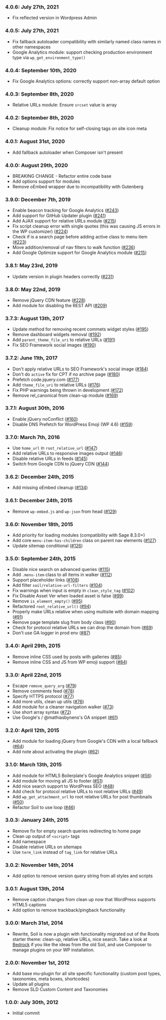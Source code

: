 ### 4.0.6: July 27th, 2021
* Fix reflected version in Wordpress Admin

### 4.0.5: July 27th, 2021
* Fix fallback autoloader compatibility with similarly named class names in other namespaces
* Google Analytics module: support checking production environment type via `wp_get_environment_type()`

### 4.0.4: September 10th, 2020
* Fix Google Analytics options: correctly support non-array default option

### 4.0.3: September 8th, 2020
* Relative URLs module: Ensure `srcset` value is array

### 4.0.2: September 8th, 2020
* Cleanup module: Fix notice for self-closing tags on site icon meta

### 4.0.1: August 31st, 2020
* Add fallback autoloader when Composer isn't present

### 4.0.0: August 29th, 2020
* BREAKING CHANGE - Refactor entire code base
* Add options support for modules
* Remove oEmbed wrapper due to incompatibility with Gutenberg

### 3.9.0: December 7th, 2019
* Enable beacon tracking for Google Analytics ([#243](https://github.com/roots/soil/pull/243))
* Add support for GitHub Updater plugin ([#241](https://github.com/roots/soil/pull/241))
* Add AJAX support for relative URLs module ([#215](https://github.com/roots/soil/pull/236))
* Fix script cleanup error with single quotes (this was causing JS errors in the WP customizer) ([#224](https://github.com/roots/soil/pull/224))
* Check if is a search page before adding active class to menu item ([#223](https://github.com/roots/soil/pull/223))
* Move addition/removal of nav filters to walk function ([#236](https://github.com/roots/soil/pull/2236))
* Add Google Optimize support for Google Analytics module ([#215](https://github.com/roots/soil/pull/215))

### 3.8.1: May 23rd, 2019
* Update version in plugin headers correctly ([#231](https://github.com/roots/soil/pull/231))

### 3.8.0: May 22nd, 2019
* Remove jQuery CDN feature ([#228](https://github.com/roots/soil/pull/228))
* Add module for disabling the REST API ([#209](https://github.com/roots/soil/pull/209))

### 3.7.3: August 13th, 2017
* Update method for removing recent commets widget styles ([#195](https://github.com/roots/soil/pull/195))
* Remove dashboard widgets removal ([#192](https://github.com/roots/soil/pull/192))
* Add `parent_theme_file_uri` to relative URLs ([#191](https://github.com/roots/soil/pull/191))
* Fix SEO Framework social images ([#190](https://github.com/roots/soil/pull/190))

### 3.7.2: June 11th, 2017
* Don't apply relative URLs to SEO Framework's social image ([#184](https://github.com/roots/soil/pull/184))
* Don't do `active` fix for CPT if no archive page ([#180](https://github.com/roots/soil/pull/180))
* Prefetch code.jquery.com ([#177](https://github.com/roots/soil/pull/177))
* Add `theme_file_uri` to relative URLs ([#176](https://github.com/roots/soil/pull/176))
* Fix PHP warnings being thrown in development ([#172](https://github.com/roots/soil/pull/172))
* Remove rel_canonical from clean-up module ([#169](https://github.com/roots/soil/pull/169))

### 3.7.1: August 30th, 2016
* Enable jQuery noConflict ([#160](https://github.com/roots/soil/issues/160))
* Disable DNS Prefetch for WordPress Emoji (WP 4.6) ([#159](https://github.com/roots/soil/issues/159))

### 3.7.0: March 7th, 2016
* Use `home_url` in `root_relative_url` ([#147](https://github.com/roots/soil/issues/147))
* Add relative URLs to responsive images output ([#146](https://github.com/roots/soil/issues/146))
* Disable relative URLs in feeds ([#145](https://github.com/roots/soil/issues/145))
* Switch from Google CDN to jQuery CDN ([#144](https://github.com/roots/soil/issues/144))

### 3.6.2: December 24th, 2015
* Add missing oEmbed cleanup ([#134](https://github.com/roots/soil/issues/134))

### 3.6.1: December 24th, 2015
* Remove `wp-embed.js` and `wp-json` from head ([#129](https://github.com/roots/soil/issues/129))

### 3.6.0: November 18th, 2015
* Add priority for loading modules (compatibility with Sage 8.3.0+)
* Add core `menu-item-has-children` class on parent nav elements ([#127](https://github.com/roots/soil/issues/127))
* Update sitemap conditional ([#126](https://github.com/roots/soil/issues/126))

### 3.5.0: September 24th, 2015
* Disable nice search on advanced queries ([#115](https://github.com/roots/soil/issues/115))
* Add `.menu-item` class to all items in walker ([#112](https://github.com/roots/soil/issues/112))
* Support placeholder links ([#108](https://github.com/roots/soil/issues/108))
* Add filter `soil/relative-url-filters` ([#104](https://github.com/roots/soil/issues/104))
* Fix warnings when input is empty in `clean_style_tag` ([#102](https://github.com/roots/soil/issues/102))
* Fix Disable Asset Ver when loaded asset is false ([#99](https://github.com/roots/soil/issues/99))
* Remove `is_element_empty()` ([#95](https://github.com/roots/soil/issues/95))
* Refactored `root_relative_url()` ([#94](https://github.com/roots/soil/issues/94))
* Properly make URLs relative when using multisite with domain mapping ([#91](https://github.com/roots/soil/issues/91))
* Remove page template slug from body class ([#90](https://github.com/roots/soil/issues/90))
* Check for protocol relative URLs we can drop the domain from ([#89](https://github.com/roots/soil/issues/89))
* Don't use GA logger in prod env ([#87](https://github.com/roots/soil/issues/87))

### 3.4.0: April 29th, 2015
* Remove inline CSS used by posts with galleries ([#85](https://github.com/roots/soil/issues/85))
* Remove inline CSS and JS from WP emoji support ([#84](https://github.com/roots/soil/issues/84))

### 3.3.0: April 22nd, 2015
* Escape `remove_query_arg` ([#79](https://github.com/roots/soil/issues/79))
* Remove comments feed ([#78](https://github.com/roots/soil/issues/78))
* Specify HTTPS protocol ([#77](https://github.com/roots/soil/issues/77))
* Add more utils, clean up utils ([#76](https://github.com/roots/soil/issues/76))
* Add module for a cleaner navigation walker ([#73](https://github.com/roots/soil/issues/73))
* Use short array syntax ([#72](https://github.com/roots/soil/issues/72))
* Use Google's / @mathiasbynens's GA snippet ([#61](https://github.com/roots/soil/issues/61))

### 3.2.0: April 12th, 2015
* Add module for loading jQuery from Google's CDN with a local fallback ([#64](https://github.com/roots/soil/issues/64))
* Add note about activating the plugin ([#62](https://github.com/roots/soil/issues/62))

### 3.1.0: March 13th, 2015
* Add module for HTML5 Boilerplate's Google Analytics snippet ([#56](https://github.com/roots/soil/pull/56))
* Add module for moving all JS to footer ([#51](https://github.com/roots/soil/pull/51))
* Add nice search support to WordPress SEO ([#48](https://github.com/roots/soil/pull/48))
* Add check for protocol relative URLs to root relative URLs ([#49](https://github.com/roots/soil/pull/49))
* Add `wp_get_attachment_url` to root relative URLs for post thumbnails ([#50](https://github.com/roots/soil/pull/50))
* Refactor Soil to use loop ([#46](https://github.com/roots/soil/pull/46))

### 3.0.3: January 24th, 2015
* Remove fix for empty search queries redirecting to home page
* Clean up output of `<script>` tags
* Add namespace
* Disable relative URLs on sitemaps
* Use `term_link` instead of `tag_link` for relative URLs

### 3.0.2: November 14th, 2014
* Add option to remove version query string from all styles and scripts

### 3.0.1: August 13th, 2014
* Remove caption changes from clean up now that WordPress supports HTML5 captions
* Add option to remove trackback/pingback functionality

### 3.0.0: March 31st, 2014
* Rewrite, Soil is now a plugin with functionality migrated out of the Roots starter theme: clean-up, relative URLs, nice search. Take a look at [Bedrock](https://github.com/roots/bedrock) if you like the ideas from the old Soil, and use Composer to manage plugins on your WP installation.

### 2.0.0: November 1st, 2012
* Add base mu-plugin for all site specific functionality (custom post types, taxonomies, meta boxes, shortcodes)
* Update all plugins
* Remove SLD Custom Content and Taxonomies

### 1.0.0: July 30th, 2012
* Initial commit
